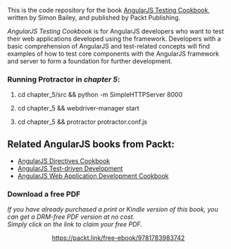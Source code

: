 This is the code repository for the book [AngularJS Testing Cookbook](https://www.packtpub.com/web-development/angularjs-testing-cookbook?utm_source=github&utm_medium=repository&utm_campaign=9781783983742), written by Simon Bailey, and published by Packt Publishing.

*AngularJS Testing Cookbook* is for AngularJS developers who want to test their web applications developed using the framework. Developers with a basic comprehension of AngularJS and test-related concepts will find examples of how to test core components with the AngularJS framework and server to form a foundation for further development.

### Running Protractor in *chapter 5*:

1. cd chapter_5/src && python -m SimpleHTTPServer 8000

2. cd chapter_5 && webdriver-manager start

3. cd chapter_5 && protractor protractor.conf.js


## Related AngularJS books from Packt:
- [AngularJS Directives Cookbook](https://www.packtpub.com/web-development/angularjs-directives-cookbook?utm_source=github&utm_medium=related&utm_campaign=9781783983742)
- [AngularJS Test-driven Development ](https://www.packtpub.com/web-development/angularjs-test-driven-development?utm_source=github&utm_medium=related&utm_campaign=9781783983742)
- [AngularJS Web Application Development Cookbook ](https://www.packtpub.com/web-development/angularjs-web-application-development-cookbook?utm_source=github&utm_medium=related&utm_campaign=9781783983742)
### Download a free PDF

 <i>If you have already purchased a print or Kindle version of this book, you can get a DRM-free PDF version at no cost.<br>Simply click on the link to claim your free PDF.</i>
<p align="center"> <a href="https://packt.link/free-ebook/9781783983742">https://packt.link/free-ebook/9781783983742 </a> </p>